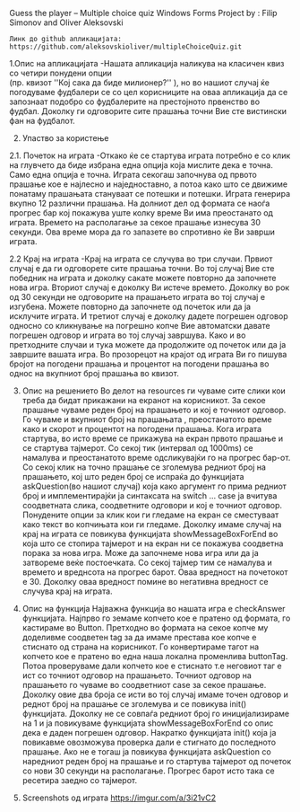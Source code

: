 Guess the player – Multiple choice quiz
Windows Forms Project by : Filip Simonov and Oliver Aleksovski


	Линк до github апликацијата: https://github.com/aleksovskioliver/multipleChoiceQuiz.git

1.Опис на апликацијата
-Нашата апликација наликува на класичен квиз со четири понудени опции 	
(пр. квизот ''Кој сака да биде милионер?'' ), но во нашиот случај ќе погодуваме 
фудбалери се со цел корисниците на оваа апликација да се запознаат подобро со
фудбалерите на престојното првенство во фудбал. Доколку ги одговорите сите прашања точни Вие сте вистински фан на фудбалот.

2. Упаство за користење

2.1. Почеток на играта
-Откако ќе се стартува играта потребно е со клик на глувчето да биде избрана една опција која мислите дека е точна. Само една опција е точна. Играта секогаш започнува од првото прашање кое е најлесно и наједноставно, а потоа како што се движиме понатаму прашањата стануваат се потешки и потешки. Играта генерира вкупно 12 различни прашања. На долниот дел од формата се наоѓа прогрес бар кој покажува уште колку време Ви има преостанато од играта. Времето на располагање за секое прашање изнесува 30 секунди. Ова време мора да го запазете во спротивно ќе Ви заврши играта.

2.2 Крај на играта
-Крај на играта се случува во три случаи. Првиот случај е да ги одговорете сите прашања точни. Во тој случај Вие сте победник на играта и доколку сакате можете повторно да започнете нова игра. Вториот случај е доколку Ви истече времето. Доколку во рок од 30 секунди не одговорите на прашањето играта во тој случај е изгубена. Можете повторно да започнете од почеток или да ја исклучите играта. И третиот случај е доколку дадете погрешен одговор односно со кликнување на погрешно копче Вие автоматски давате погрешен одговор и играта во тој случај завршува. Како и во претходните случаи и тука можете да продолжите од почеток или да ја завршите вашата игра. Во прозорецот на крајот од играта Ви го пишува бројот на погодени прашања и процентот на погодени прашања во однос на вкупниот број прашања во квизот.

3. Опис на решението
Во делот на resources ги чуваме сите слики кои треба да бидат прикажани на екранот на корисникот. За секое прашање чуваме реден број на прашањето и кој е точниот одговор. Го чуваме и вкупниот број на прашањата , преостанатото време како и скорот и процентот на погодени прашања. Кога играта стартува, во исто време се прикажува на екран првото прашање и се стартува тајмерот. Со секој тик (интервал од 1000ms) се намалува и преостанатото време одсликувајќи го на прогрес бар-от. Со секој клик на точно прашање се зголемува редниот број на прашањето, кој што реден број се испраќа до функцијата askQuestion(во нашиот случај) која како аргумент го прима редниот број и имплементирајќи ја синтаксата на switch … case ја вчитува соодветната слика, соодветните одговори и кој е точниот одговор. Понудените опции за клик кои ги гледаме на екран се сместуваат како текст во копчињата кои ги гледаме. Доколку имаме случај на крај на играта се повикува функцијата showMessageBoxForEnd во која што се стопира тајмерот и на екран ни се покажува соодветна порака за нова игра. Може да започнеме нова игра или да ја затвореме веќе постоечката. Со секој тајмер тим се намалува и времето и вреднсота на прогрес барот. Оваа вредност на почетокот е 30. Доколку оваа вредност помине во негативна вредност се случува крај на играта.

4. Опис на функција
Најважна функција во нашата игра е checkAnswer функцијата. Најпрво го земаме копчето кое е пратено од формата, го кастираме во Button. Претходно во формата на секое копче му доделивме соодветен tag за да имаме престава кое копче е стиснато од страна на корисникот. Го конвертираме тагот на копчето кое е пратено во една наша локална променлива buttonTag. Потоа проверуваме дали копчето кое е стиснато т.е неговиот таг е ист со точниот одговор на прашањето. Точниот одговор на прашањето го чуваме во соодветниот case за секое прашање. Доколку овие два броја се исти во тој случај имаме точен одговор и реднот број на прашање се зголемува и се повикува init() функцијата. Доколку не се совпаѓа редниот број го иницијализираме на 1 и ја повикуваме функцијата showMessageBoxForEnd со опис дека е даден погрешен одговор. Накратко функцијата init() која ја повикавме овозможува проверка дали е стигнато до последното прашање. Ако не е тогаш ја повикува функцијата askQuestion со наредниот реден број на прашање и го стартува тајмерот од почеток со нови 30 секунди на располагање. Прогрес барот исто така се ресетира заедно со тајмерот.

5. Screenshots од играта
https://imgur.com/a/3i21vC2
